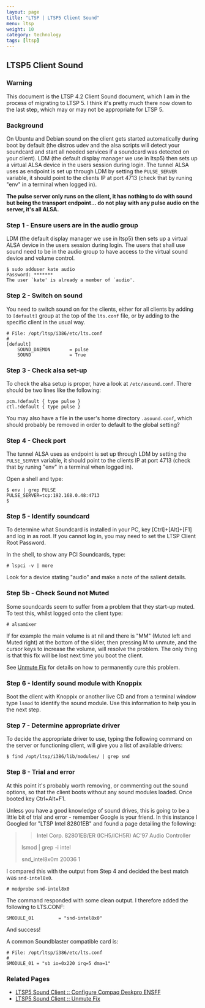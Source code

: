```yaml
---
layout: page
title: "LTSP | LTSP5 Client Sound"
menu: ltsp
weight: 10
category: technology
tags: [ltsp]
---
```


## LTSP5 Client Sound

### Warning

This document is the LTSP 4.2 Client Sound document, which I am in the process of migrating to LTSP 5.  I think it's pretty much there now down to the last step, which may or may not be appropriate for LTSP 5.

### Background

On Ubuntu and Debian sound on the client gets started automatically during boot by default (the distros udev and the alsa scripts will detect your soundcard and start all needed services if a soundcard was detected on your client).  LDM (the default display manager we use in ltsp5) then sets up a virtual ALSA device in the users session during login.  The tunnel ALSA uses as endpoint is set up through LDM by setting the `PULSE_SERVER` variable, it should point to the clients IP at port 4713 (check that by runing "env" in a terminal when logged in).

**The pulse server only runs on the client, it has nothing to do with sound but being the transport endpoint... do not play with any pulse audio on the server, it's all ALSA.**

### Step 1 - Ensure users are in the audio group

LDM (the default display manager we use in ltsp5) then sets up a virtual ALSA device in the users session during login.  The users that shall use sound need to be in the audio group to have access to the virtual sound device and volume control.

    $ sudo adduser kate audio
    Password: *******
    The user `kate' is already a member of `audio'.

### Step 2 - Switch on sound

You need to switch sound on for the clients, either for all clients by adding to `[default]` group at the top of the `lts.conf` file, or by adding to the specific client in the usual way.

    # File: /opt/ltsp/i386/etc/lts.conf
    #
    [default] 
        SOUND_DAEMON       = pulse
        SOUND              = True

### Step 3 - Check alsa set-up

To check the alsa setup is proper, have a look at `/etc/asound.conf`.  There should be two lines like the following:

    pcm.!default { type pulse }
    ctl.!default { type pulse }

You may also have a file in the user's home directory `.asound.conf`, which should probably be removed in order to default to the global setting?

### Step 4 - Check port

The tunnel ALSA uses as endpoint is set up through LDM by setting the `PULSE_SERVER` variable, it should point to the clients IP at port 4713 (check that by runing "env" in a terminal when logged in).

Open a shell and type:

    $ env | grep PULSE
    PULSE_SERVER=tcp:192.168.0.48:4713
    $

### Step 5 - Identify soundcard

To determine what Soundcard is installed in your PC, key [Ctrl]+[Alt]+[F1] and log in as root.  If you cannot log in, you may need to set the LTSP Client Root Password.

In the shell, to show any PCI Soundcards, type:

    # lspci -v | more

Look for a device stating "audio" and make a note of the salient details.

### Step 5b - Check Sound not Muted

Some soundcards seem to suffer from a problem that they start-up muted.  To test this, whilst logged onto the client type:

    # alsamixer

If for example the main volume is at nil and there is "MM" (Muted left and Muted right) at the bottom of the slider, then pressing M to unmute, and the cursor keys to increase the volume, will resolve the problem.  The only thing is that this fix will be lost next time you boot the client.

See [Unmute Fix](/ltsp/ltsp5-client-sound-unmute-fix/) for details on how to permanently cure this problem.

### Step 6 - Identify sound module with Knoppix

Boot the client with Knoppix or another live CD and from a terminal window type `lsmod` to identify the sound module.  Use this information to help you in the next step.

### Step 7 - Determine appropriate driver

To decide the appropriate driver to use, typing the following command on the server or functioning client, will give you a list of available drivers:

    $ find /opt/ltsp/i386/lib/modules/ | grep snd

### Step 8 - Trial and error

At this point it's probably worth removing, or commenting out the sound options, so that the client boots without any sound modules loaded. Once booted key Ctrl+Alt+F1.

Unless you have a good knowledge of sound drives, this is going to be a little bit of trial and error - remember Google is your friend. In this instance I Googled for "LTSP Intel 82801EB" and found a page detailing the following:

 >> Intel Corp. 82801EB/ER (ICH5/ICH5R) AC'97 Audio Controller
 >
 > lsmod | grep -i intel
 >
 > snd_intel8x0m 20036 1

I compared this with the output from Step 4 and decided the best match was `snd-intel8x0`.

    # modprobe snd-intel8x0

The command responded with some clean output. I therefore added the following to LTS.CONF:

    SMODULE_01         = "snd-intel8x0"

And success!

A common Soundblaster compatible card is:

    # File: /opt/ltsp/i386/etc/lts.conf
    #
    SMODULE_01 = "sb io=0x220 irq=5 dma=1"

### Related Pages

   * [LTSP5 Sound Client :: Configure Compaq Deskpro ENSFF](/ltsp/ltsp5-sound-client-configure-compaq-deskpro-ensff.md)
   * [LTSP5 Sound Client :: Unmute Fix](/ltsp/ltsp5-sound-client-unmute-fix.md)
